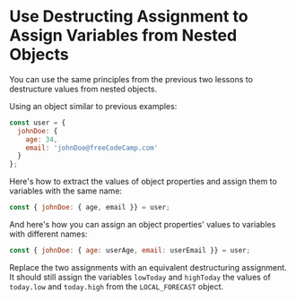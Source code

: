 # Use Destructing Assignment to Assign Variables from Nested Objects
You can use the same principles from the previous two lessons to destructure values from nested objects.

Using an object similar to previous examples:
```javascript
const user = {
  johnDoe: { 
    age: 34,
    email: 'johnDoe@freeCodeCamp.com'
  }
};
```
Here's how to extract the values of object properties and assign them to variables with the same name:
```javascript
const { johnDoe: { age, email }} = user;
```
And here's how you can assign an object properties' values to variables with different names:
```javascript
const { johnDoe: { age: userAge, email: userEmail }} = user;
```
Replace the two assignments with an equivalent destructuring assignment. It should still assign the variables `lowToday` and `highToday` the values of `today.low` and `today.high` from the `LOCAL_FORECAST` object.